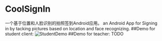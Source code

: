 # CoolSignIn
一个基于位置和人脸识别的拍照签到Android应用。 
an Android App for Signing in by tacking pictures based on location and face recognizing.
##Demo for student client:
![StudentDemo](http://7xpf8x.com1.z0.glb.clouddn.com/studentShowDemo%20(1).gif)
##Demo for teacher:
TODO
